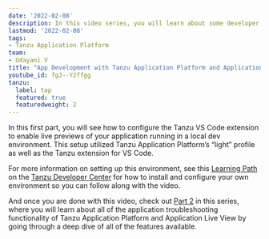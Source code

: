 ```yaml
---
date: '2022-02-08'
description: In this video series, you will learn about some developer features of VMware Tanzu Application Platform through one of its component packages, Application Live View. From developing your application locally, to troubleshooting HTTP request errors. 
lastmod: '2022-02-08'
tags:
- Tanzu Application Platform
team:
- Udayani V
title: "App Development with Tanzu Application Platform and Application Live View, Part 1: Onboarding an App"
youtube_id: fgJ--Y2ffgg
tanzu:
  label: tap
  featured: true
  featuredweight: 2
---
```


In this first part, you will see how to configure the Tanzu VS Code extension to enable live previews of your application running in a local dev environment. This setup utilized Tanzu Application Platform’s “light” profile as well as the Tanzu extension for VS Code.

For more information on setting up this environment, see this [Learning Path](/learningpaths/inner-loop-dev-with-vmware-tanzu-application-platform/) on the [Tanzu Developer Center](https://tanzu.vmware.com/developer/) for how to install and configure your own environment so you can follow along with the video.

And once you are done with this video, check out [Part 2](/videos/tap-alv-p2-overview) in this series, where you will learn about all of the application troubleshooting functionality of Tanzu Application Platform and Application Live View by going through a deep dive of all of the features available.